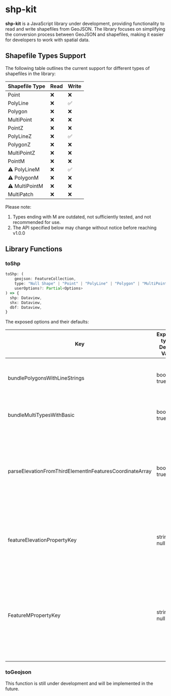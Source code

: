 # shp-kit

**shp-kit** is a JavaScript library under development, providing functionality to read and write shapefiles from GeoJSON. The library focuses on simplifying the conversion process between GeoJSON and shapefiles, making it easier for developers to work with spatial data.

## Shapefile Types Support

The following table outlines the current support for different types of shapefiles in the library:

| Shapefile Type | Read | Write |
| -------------- | ---- | ----- |
| Point          | ❌   | ❌    |
| PolyLine       | ❌   | ✅    |
| Polygon        | ❌   | ❌    |
| MultiPoint     | ❌   | ❌    |
| PointZ         | ❌   | ❌    |
| PolyLineZ      | ❌   | ✅    |
| PolygonZ       | ❌   | ❌    |
| MultiPointZ    | ❌   | ❌    |
| PointM         | ❌   | ❌    |
| ⚠ PolyLineM    | ❌   | ✅    |
| ⚠ PolygonM     | ❌   | ❌    |
| ⚠ MultiPointM  | ❌   | ❌    |
| MultiPatch     | ❌   | ❌    |

Please note:

1. Types ending with M are outdated, not sufficiently tested, and not recommended for use.
2. The API specified below may change without notice before reaching v1.0.0

## Library Functions

### toShp

```typescript
toShp: (
    geojson: FeatureCollection,
    type: "Null Shape" | "Point" | "PolyLine" | "Polygon" | "MultiPoint" | "PointZ" | "PolyLineZ" | "PolygonZ" | "MultiPointZ" | "PointM" | "PolyLineM" | "PolygonM" | "MultiPointM" | "MultiPatch",
    userOptions?: Partial<Options>
) => {
  shp: Dataview,
  shx: Dataview,
  dbf: Dataview,
}
```

The exposed options and their defaults:

| Key                                                     | Expected type / Default Value | Description                                                                                                                                                                                                                         |
| ------------------------------------------------------- | ----------------------------- | ----------------------------------------------------------------------------------------------------------------------------------------------------------------------------------------------------------------------------------- |
| bundlePolygonsWithLineStrings                           | boolean / true                | If true, Polygons will be interpreted as LineStrings and exported with PolyLine like Shapefile type                                                                                                                                 |
| bundleMultiTypesWithBasic                               | boolean / true                | If true, MultiPolyline and MultiPolygons will be parsed as their basic counterpart                                                                                                                                                  |
| parseElevationFromThirdElementInFeaturesCoordinateArray | boolean / true                | GeoJSON supports coordinates of type [x:number, y:number, z:number], If true, the third element of coordinates array will be used as point elevation in written shapefile                                                           |
| featureElevationPropertyKey                             | string / null                 | If previous option set to false, you can also specify a key from feature.properties: `{[key]: value}` to be considered the elevation of given feature                                                                               |
| FeatureMPropertyKey                                     | string / null                 | Shapefiles support an additional numeric value called `M`, as denoted by shapefile types ending with `M`, if a key from feature.properties: `{[key]: value}` is given, this will be used as the `M` value in the written shapefile. |

### toGeojson

This function is still under development and will be implemented in the future.
